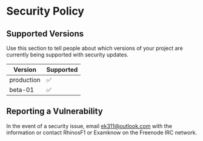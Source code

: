 # Security Policy

## Supported Versions

Use this section to tell people about which versions of your project are
currently being supported with security updates.

| Version | Supported          |
| ------- | ------------------ |
| production  | :white_check_mark: |
| beta-01 | :white_check_mark:   |

## Reporting a Vulnerability

In the event of a security issue, email ek311@outlook.com with the information or contact RhinosF1 or Examknow on the Freenode IRC network.
